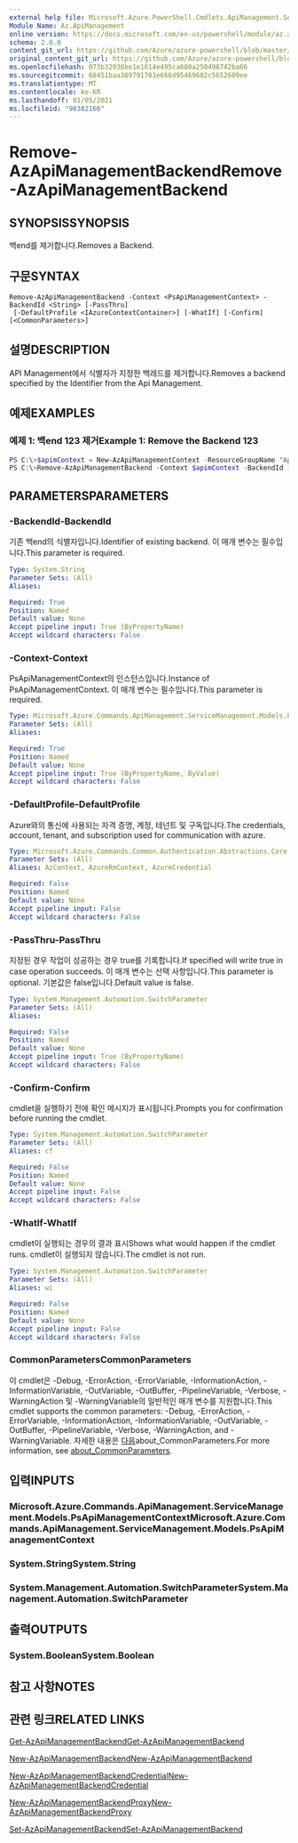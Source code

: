 ```yaml
---
external help file: Microsoft.Azure.PowerShell.Cmdlets.ApiManagement.ServiceManagement.dll-Help.xml
Module Name: Az.ApiManagement
online version: https://docs.microsoft.com/en-us/powershell/module/az.apimanagement/remove-azapimanagementbackend
schema: 2.0.0
content_git_url: https://github.com/Azure/azure-powershell/blob/master/src/ApiManagement/ApiManagement/help/Remove-AzApiManagementBackend.md
original_content_git_url: https://github.com/Azure/azure-powershell/blob/master/src/ApiManagement/ApiManagement/help/Remove-AzApiManagementBackend.md
ms.openlocfilehash: 073b32936be1e1614e495ca680a250498742ba66
ms.sourcegitcommit: 68451baa389791703e666d95469602c5652609ee
ms.translationtype: MT
ms.contentlocale: ko-KR
ms.lasthandoff: 01/05/2021
ms.locfileid: "98382166"
---
```

# <span data-ttu-id="4df5e-101">Remove-AzApiManagementBackend</span><span class="sxs-lookup"><span data-stu-id="4df5e-101">Remove-AzApiManagementBackend</span></span>

## <span data-ttu-id="4df5e-102">SYNOPSIS</span><span class="sxs-lookup"><span data-stu-id="4df5e-102">SYNOPSIS</span></span>
<span data-ttu-id="4df5e-103">백end를 제거합니다.</span><span class="sxs-lookup"><span data-stu-id="4df5e-103">Removes a Backend.</span></span>

## <span data-ttu-id="4df5e-104">구문</span><span class="sxs-lookup"><span data-stu-id="4df5e-104">SYNTAX</span></span>

```
Remove-AzApiManagementBackend -Context <PsApiManagementContext> -BackendId <String> [-PassThru]
 [-DefaultProfile <IAzureContextContainer>] [-WhatIf] [-Confirm] [<CommonParameters>]
```

## <span data-ttu-id="4df5e-105">설명</span><span class="sxs-lookup"><span data-stu-id="4df5e-105">DESCRIPTION</span></span>
<span data-ttu-id="4df5e-106">API Management에서 식별자가 지정한 백레드를 제거합니다.</span><span class="sxs-lookup"><span data-stu-id="4df5e-106">Removes a backend specified by the Identifier from the Api Management.</span></span>

## <span data-ttu-id="4df5e-107">예제</span><span class="sxs-lookup"><span data-stu-id="4df5e-107">EXAMPLES</span></span>

### <span data-ttu-id="4df5e-108">예제 1: 백end 123 제거</span><span class="sxs-lookup"><span data-stu-id="4df5e-108">Example 1: Remove the Backend 123</span></span>
```powershell
PS C:\>$apimContext = New-AzApiManagementContext -ResourceGroupName "Api-Default-WestUS" -ServiceName "contoso"
PS C:\>Remove-AzApiManagementBackend -Context $apimContext -BackendId 123 -PassThru
```

## <span data-ttu-id="4df5e-109">PARAMETERS</span><span class="sxs-lookup"><span data-stu-id="4df5e-109">PARAMETERS</span></span>

### <span data-ttu-id="4df5e-110">-BackendId</span><span class="sxs-lookup"><span data-stu-id="4df5e-110">-BackendId</span></span>
<span data-ttu-id="4df5e-111">기존 백end의 식별자입니다.</span><span class="sxs-lookup"><span data-stu-id="4df5e-111">Identifier of existing backend.</span></span>
<span data-ttu-id="4df5e-112">이 매개 변수는 필수입니다.</span><span class="sxs-lookup"><span data-stu-id="4df5e-112">This parameter is required.</span></span>

```yaml
Type: System.String
Parameter Sets: (All)
Aliases:

Required: True
Position: Named
Default value: None
Accept pipeline input: True (ByPropertyName)
Accept wildcard characters: False
```

### <span data-ttu-id="4df5e-113">-Context</span><span class="sxs-lookup"><span data-stu-id="4df5e-113">-Context</span></span>
<span data-ttu-id="4df5e-114">PsApiManagementContext의 인스턴스입니다.</span><span class="sxs-lookup"><span data-stu-id="4df5e-114">Instance of PsApiManagementContext.</span></span>
<span data-ttu-id="4df5e-115">이 매개 변수는 필수입니다.</span><span class="sxs-lookup"><span data-stu-id="4df5e-115">This parameter is required.</span></span>

```yaml
Type: Microsoft.Azure.Commands.ApiManagement.ServiceManagement.Models.PsApiManagementContext
Parameter Sets: (All)
Aliases:

Required: True
Position: Named
Default value: None
Accept pipeline input: True (ByPropertyName, ByValue)
Accept wildcard characters: False
```

### <span data-ttu-id="4df5e-116">-DefaultProfile</span><span class="sxs-lookup"><span data-stu-id="4df5e-116">-DefaultProfile</span></span>
<span data-ttu-id="4df5e-117">Azure와의 통신에 사용되는 자격 증명, 계정, 테넌트 및 구독입니다.</span><span class="sxs-lookup"><span data-stu-id="4df5e-117">The credentials, account, tenant, and subscription used for communication with azure.</span></span>

```yaml
Type: Microsoft.Azure.Commands.Common.Authentication.Abstractions.Core.IAzureContextContainer
Parameter Sets: (All)
Aliases: AzContext, AzureRmContext, AzureCredential

Required: False
Position: Named
Default value: None
Accept pipeline input: False
Accept wildcard characters: False
```

### <span data-ttu-id="4df5e-118">-PassThru</span><span class="sxs-lookup"><span data-stu-id="4df5e-118">-PassThru</span></span>
<span data-ttu-id="4df5e-119">지정된 경우 작업이 성공하는 경우 true를 기록합니다.</span><span class="sxs-lookup"><span data-stu-id="4df5e-119">If specified will write true in case operation succeeds.</span></span>
<span data-ttu-id="4df5e-120">이 매개 변수는 선택 사항입니다.</span><span class="sxs-lookup"><span data-stu-id="4df5e-120">This parameter is optional.</span></span>
<span data-ttu-id="4df5e-121">기본값은 false입니다.</span><span class="sxs-lookup"><span data-stu-id="4df5e-121">Default value is false.</span></span>

```yaml
Type: System.Management.Automation.SwitchParameter
Parameter Sets: (All)
Aliases:

Required: False
Position: Named
Default value: None
Accept pipeline input: True (ByPropertyName)
Accept wildcard characters: False
```

### <span data-ttu-id="4df5e-122">-Confirm</span><span class="sxs-lookup"><span data-stu-id="4df5e-122">-Confirm</span></span>
<span data-ttu-id="4df5e-123">cmdlet을 실행하기 전에 확인 메시지가 표시됩니다.</span><span class="sxs-lookup"><span data-stu-id="4df5e-123">Prompts you for confirmation before running the cmdlet.</span></span>

```yaml
Type: System.Management.Automation.SwitchParameter
Parameter Sets: (All)
Aliases: cf

Required: False
Position: Named
Default value: None
Accept pipeline input: False
Accept wildcard characters: False
```

### <span data-ttu-id="4df5e-124">-WhatIf</span><span class="sxs-lookup"><span data-stu-id="4df5e-124">-WhatIf</span></span>
<span data-ttu-id="4df5e-125">cmdlet이 실행되는 경우의 결과 표시</span><span class="sxs-lookup"><span data-stu-id="4df5e-125">Shows what would happen if the cmdlet runs.</span></span> <span data-ttu-id="4df5e-126">cmdlet이 실행되지 않습니다.</span><span class="sxs-lookup"><span data-stu-id="4df5e-126">The cmdlet is not run.</span></span>

```yaml
Type: System.Management.Automation.SwitchParameter
Parameter Sets: (All)
Aliases: wi

Required: False
Position: Named
Default value: None
Accept pipeline input: False
Accept wildcard characters: False
```

### <span data-ttu-id="4df5e-127">CommonParameters</span><span class="sxs-lookup"><span data-stu-id="4df5e-127">CommonParameters</span></span>
<span data-ttu-id="4df5e-128">이 cmdlet은 -Debug, -ErrorAction, -ErrorVariable, -InformationAction, -InformationVariable, -OutVariable, -OutBuffer, -PipelineVariable, -Verbose, -WarningAction 및 -WarningVariable의 일반적인 매개 변수를 지원합니다.</span><span class="sxs-lookup"><span data-stu-id="4df5e-128">This cmdlet supports the common parameters: -Debug, -ErrorAction, -ErrorVariable, -InformationAction, -InformationVariable, -OutVariable, -OutBuffer, -PipelineVariable, -Verbose, -WarningAction, and -WarningVariable.</span></span> <span data-ttu-id="4df5e-129">자세한 내용은 [다음](http://go.microsoft.com/fwlink/?LinkID=113216)about_CommonParameters.</span><span class="sxs-lookup"><span data-stu-id="4df5e-129">For more information, see [about_CommonParameters](http://go.microsoft.com/fwlink/?LinkID=113216).</span></span>

## <span data-ttu-id="4df5e-130">입력</span><span class="sxs-lookup"><span data-stu-id="4df5e-130">INPUTS</span></span>

### <span data-ttu-id="4df5e-131">Microsoft.Azure.Commands.ApiManagement.ServiceManagement.Models.PsApiManagementContext</span><span class="sxs-lookup"><span data-stu-id="4df5e-131">Microsoft.Azure.Commands.ApiManagement.ServiceManagement.Models.PsApiManagementContext</span></span>

### <span data-ttu-id="4df5e-132">System.String</span><span class="sxs-lookup"><span data-stu-id="4df5e-132">System.String</span></span>

### <span data-ttu-id="4df5e-133">System.Management.Automation.SwitchParameter</span><span class="sxs-lookup"><span data-stu-id="4df5e-133">System.Management.Automation.SwitchParameter</span></span>

## <span data-ttu-id="4df5e-134">출력</span><span class="sxs-lookup"><span data-stu-id="4df5e-134">OUTPUTS</span></span>

### <span data-ttu-id="4df5e-135">System.Boolean</span><span class="sxs-lookup"><span data-stu-id="4df5e-135">System.Boolean</span></span>

## <span data-ttu-id="4df5e-136">참고 사항</span><span class="sxs-lookup"><span data-stu-id="4df5e-136">NOTES</span></span>

## <span data-ttu-id="4df5e-137">관련 링크</span><span class="sxs-lookup"><span data-stu-id="4df5e-137">RELATED LINKS</span></span>

[<span data-ttu-id="4df5e-138">Get-AzApiManagementBackend</span><span class="sxs-lookup"><span data-stu-id="4df5e-138">Get-AzApiManagementBackend</span></span>](./Get-AzApiManagementBackend.md)

[<span data-ttu-id="4df5e-139">New-AzApiManagementBackend</span><span class="sxs-lookup"><span data-stu-id="4df5e-139">New-AzApiManagementBackend</span></span>](./New-AzApiManagementBackend.md)

[<span data-ttu-id="4df5e-140">New-AzApiManagementBackendCredential</span><span class="sxs-lookup"><span data-stu-id="4df5e-140">New-AzApiManagementBackendCredential</span></span>](./New-AzApiManagementBackendCredential.md)

[<span data-ttu-id="4df5e-141">New-AzApiManagementBackendProxy</span><span class="sxs-lookup"><span data-stu-id="4df5e-141">New-AzApiManagementBackendProxy</span></span>](./New-AzApiManagementBackendProxy.md)

[<span data-ttu-id="4df5e-142">Set-AzApiManagementBackend</span><span class="sxs-lookup"><span data-stu-id="4df5e-142">Set-AzApiManagementBackend</span></span>](./Set-AzApiManagementBackend.md)
